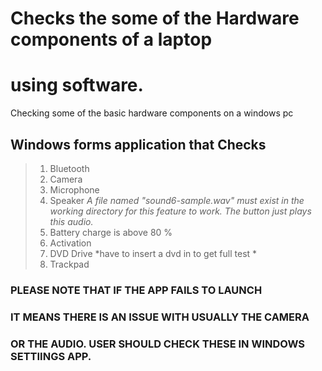# Checks the some of the Hardware components of a laptop
# using software.  

Checking some of the basic hardware components on a windows pc
## Windows forms application that Checks 
>1. Bluetooth
>2. Camera
>3. Microphone
>4. Speaker *A file named "sound6-sample.wav" must exist in the working directory for this feature to work.  The button just plays this audio.*
>5. Battery charge is above 80 %
>6. Activation
>7. DVD Drive *have to insert a dvd in to get full test *
>8. Trackpad

### PLEASE NOTE THAT IF THE APP FAILS TO LAUNCH 
### IT MEANS THERE IS AN ISSUE WITH USUALLY THE CAMERA
### OR THE AUDIO.  USER SHOULD CHECK THESE IN WINDOWS SETTIINGS APP.
